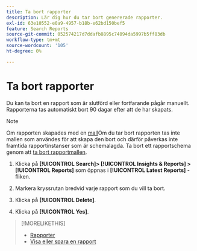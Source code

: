 ```yaml
---
title: Ta bort rapporter
description: Lär dig hur du tar bort genererade rapporter.
exl-id: 63e10552-e0a9-4957-b18b-e62bd150bef5
feature: Search Reports
source-git-commit: 052574217d7ddafb8895c74094da5997b5ff83db
workflow-type: tm+mt
source-wordcount: '105'
ht-degree: 0%

---
```


# Ta bort rapporter

Du kan ta bort en rapport som är slutförd eller fortfarande pågår manuellt. Rapporterna tas automatiskt bort 90 dagar efter att de har skapats.

>[!NOTE]
>
>Om rapporten skapades med en [mall](/help/search-social-commerce/reports/automation/templates/template-about.md)Om du tar bort rapporten tas inte mallen som användes för att skapa den bort och därför påverkas inte framtida rapportinstanser som är schemalagda. Ta bort ett rapportschema genom att [ta bort rapportmallen](/help/search-social-commerce/reports/automation/templates/template-delete.md).

1. Klicka på **[!UICONTROL Search]> [!UICONTROL Insights & Reports] >[!UICONTROL Reports]** som öppnas i **[!UICONTROL Latest Reports]** -fliken.

1. Markera kryssrutan bredvid varje rapport som du vill ta bort.

1. Klicka på **[!UICONTROL Delete]**.

1. Klicka på **[!UICONTROL Yes]**.

>[!MORELIKETHIS]
>
>* [Rapporter](/help/search-social-commerce/reports/report-about.md)
>* [Visa eller spara en rapport](/help/search-social-commerce/reports/management/report-view-save.md)
